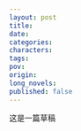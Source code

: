 ```yaml
---
layout: post
title: 
date: 
categories: 
characters: 
tags: 
pov: 
origin: 
long_novels: 
published: false
---
```


这是一篇草稿